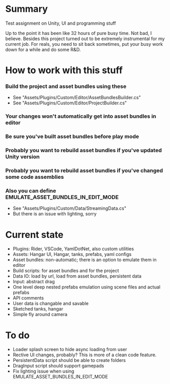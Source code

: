 # Summary
Test assignment on Unity, UI and programming stuff

Up to the point it has been like 32 hours of pure busy time. Not bad, I believe. Besides this project turned out to be extremely instrumental for my current job. For reals, you need to sit back sometimes, put your busy work down for a while and do some R&D.

# How to work with this stuff
### Build the project and asset bundles using these
* See "Assets/Plugins/Custom/Editor/AssetBundlesBuilder.cs"
* See "Assets/Plugins/Custom/Editor/ProjectBuilder.cs"

### Your changes won't automatically get into asset bundles in editor
### Be sure you've built asset bundles before play mode
### Probably you want to rebuild asset bundles if you've updated Unity version
### Probably you want to rebuild asset bundles if you've changed some code assemblies

### Also you can define EMULATE_ASSET_BUNDLES_IN_EDIT_MODE
* See "Assets/Plugins/Custom/Data/StreamingData.cs"
* But there is an issue with lighting, sorry

# Current state
* Plugins: Rider, VSCode, YamlDotNet, also custom utilities
* Assets: Hangar UI, Hangar, tanks, prefabs, yaml configs
* Asset bundles: non-automatic; there is an option to emulate them in editor
* Build scripts: for asset bundles and for the project
* Data IO: load by url, load from asset bundles, persistent data
* Input: abstract drag
* One level deep nested prefabs emulation using scene files and actual prefabs
* API comments
* User data is changable and savable
* Sketched tanks, hangar
* Simple fly around camera

# To do
* Loader splash screen to hide async loading from user
* Rective UI changes, probably? This is more of a clean code feature.
* PersistentData script should be able to create folders
* DragInput script should support gamepads
* Fix lighting issue when using EMULATE_ASSET_BUNDLES_IN_EDIT_MODE
